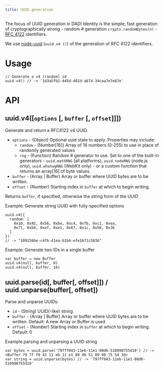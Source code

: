 ```yaml
---
title: UUID generation
---
```


The focus of UUID generation in DADI Identity is the simple, fast generation of cryptographically strong - random # generation `crypto.randomBytes(n)` - [RFC 4122](http://www.ietf.org/rfc/rfc4122.txt) identifiers.

We use [node-uuid](https://github.com/broofa/node-uuid) (`uuid.v4 ()`) of the generation of RFC 4122 identifiers.

# Usage

	// Generate a v4 (random) id
	uuid.v4() // -> '143a5fb2-445d-482d-a674-34caa7e7e67e'

# API

## uuid.v4([`options` [, `buffer` [, `offset`]]])

Generate and return a RFC4122 v4 UUID.

* `options` - (Object) Optional uuid state to apply. Properties may include:
  * `random` - (Number[16]) Array of 16 numbers (0-255) to use in place of randomly generated values
  * `rng` - (Function) Random # generator to use.  Set to one of the built-in generators - `uuid.mathRNG` (all platforms), `uuid.nodeRNG` (node.js only), `uuid.whatwgRNG` (WebKit only) - or a custom function that returns an array[16] of byte values.
* `buffer` - (Array | Buffer) Array or buffer where UUID bytes are to be written.
* `offset` - (Number) Starting index in `buffer` at which to begin writing.

Returns `buffer`, if specified, otherwise the string form of the UUID

Example: Generate string UUID with fully-specified options

	uuid.v4({
	  random: [
	    0x10, 0x91, 0x56, 0xbe, 0xc4, 0xfb, 0xc1, 0xea,
	    0x71, 0xb4, 0xef, 0xe1, 0x67, 0x1c, 0x58, 0x36
	  ]
	})
	// -> "109156be-c4fb-41ea-b1b4-efe1671c5836"

Example: Generate two IDs in a single buffer

	var buffer = new Buffer
	uuid.v4(null, buffer, 0)
	uuid.v4(null, buffer, 16)

## uuid.parse(id[, buffer[, offset]]) / uuid.unparse(buffer[, offset])

Parse and unparse UUIDs:

  * `id` - (String) UUID(-like) string
  * `buffer` - (Array | Buffer) Array or buffer where UUID bytes are to be written. Default: A new Array or Buffer is used
  * `offset` - (Number) Starting index in `buffer` at which to begin writing. Default: 0

Example parsing and unparsing a UUID string

	var bytes = uuid.parse('797ff043-11eb-11e1-80d6-510998755d10') // -> <Buffer 79 7f f0 43 11 eb 11 e1 80 d6 51 09 98 75 5d 10>
	var string = uuid.unparse(bytes) // -> '797ff043-11eb-11e1-80d6-510998755d10'
